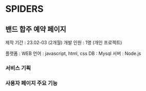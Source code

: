 # SPIDERS


## 밴드 합주 예약 페이지


제작 기간 : 23.02-03 (2개월)
개발 인원 : 1명 (개인 프로젝트)


플랫폼 : WEB
언어 : javascript, html, css 
DB : Mysql
서버 : Node.js


### 서비스 기획

### 사용자 페이지 주요 기능